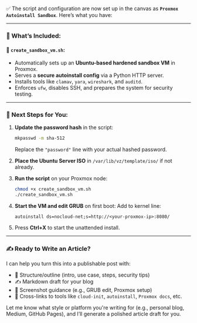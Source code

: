 ✅ The script and configuration are now set up in the canvas as **`Proxmox Autoinstall Sandbox`**. Here’s what you have:

---

### 📄 What’s Included:

#### 🔧 `create_sandbox_vm.sh`:

* Automatically sets up an **Ubuntu-based hardened sandbox VM** in Proxmox.
* Serves a **secure autoinstall config** via a Python HTTP server.
* Installs tools like `clamav`, `yara`, `wireshark`, and `auditd`.
* Enforces `ufw`, disables SSH, and prepares the system for security testing.

---

### 🧱 Next Steps for You:

1. **Update the password hash** in the script:

   ```bash
   mkpasswd -m sha-512
   ```

   Replace the `"password"` line with your actual hashed password.

2. **Place the Ubuntu Server ISO** in `/var/lib/vz/template/iso/` if not already.

3. **Run the script** on your Proxmox node:

   ```bash
   chmod +x create_sandbox_vm.sh
   ./create_sandbox_vm.sh
   ```

4. **Start the VM and edit GRUB** on first boot:
   Add to kernel line:

   ```
   autoinstall ds=nocloud-net;s=http://<your-proxmox-ip>:8080/
   ```

5. Press **Ctrl+X** to start the unattended install.

---

### ✍️ Ready to Write an Article?

I can help you turn this into a publishable post with:

* 🧩 Structure/outline (intro, use case, steps, security tips)
* ✍️ Markdown draft for your blog
* 📸 Screenshot guidance (e.g., GRUB edit, Proxmox setup)
* 🔗 Cross-links to tools like `cloud-init`, `autoinstall`, `Proxmox docs`, etc.

Let me know what style or platform you're writing for (e.g., personal blog, Medium, GitHub Pages), and I’ll generate a polished article draft for you.

